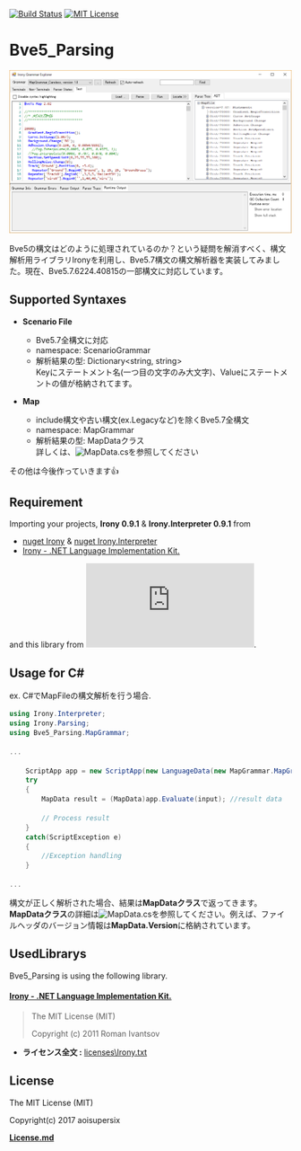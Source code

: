 [![Build Status](https://travis-ci.org/aoisupersix/Bve5_Parsing.svg?branch=master)](https://travis-ci.org/aoisupersix/Bve5_Parsing)
[![MIT License](http://img.shields.io/badge/license-MIT-blue.svg?style=flat)](https://github.com/aoisupersix/Bve5_Parsing/blob/master/Bve5_Parsing/MapGrammar/License.md)

Bve5_Parsing
===

![bve5PasingImage](images/bve5Parsing.png)

Bve5の構文はどのように処理されているのか？という疑問を解消すべく、構文解析用ライブラリIronyを利用し、Bve5.7構文の構文解析器を実装してみました。現在、Bve5.7.6224.40815の一部構文に対応しています。

## Supported Syntaxes
- **Scenario File**
    - Bve5.7全構文に対応
    - namespace: ScenarioGrammar
    - 解析結果の型: Dictionary\<string, string\>  
    Keyにステートメント名(一つ目の文字のみ大文字)、Valueにステートメントの値が格納されてます。

- **Map**
    - include構文や古い構文(ex.Legacyなど)を除くBve5.7全構文
    - namespace: MapGrammar
    - 解析結果の型: MapDataクラス  
    詳しくは、![MapData.cs](https://github.com/aoisupersix/Bve5_Parsing/blob/master/Bve5_Parsing/MapGrammar/MapData.cs)を参照してください

その他は今後作っていきます👍

## Requirement
Importing your projects, **Irony 0.9.1** & **Irony.Interpreter 0.9.1** from  
+ [nuget Irony](https://www.nuget.org/packages/Irony/) & [nuget Irony.Interpreter](https://www.nuget.org/packages/Irony.Interpreter/)
+ [Irony - .NET Language Implementation Kit.](https://irony.codeplex.com/)  

and this library from ![Bve5_Parsing](https://github.com/aoisupersix/Bve5_Parsing/releases/download/v0.1.6527.27089/Bve5_Parsing.dll).

## Usage for C\# ##

ex. C#でMapFileの構文解析を行う場合.  

```csharp
using Irony.Interpreter;
using Irony.Parsing;
using Bve5_Parsing.MapGrammar;

...

    ScriptApp app = new ScriptApp(new LanguageData(new MapGrammar.MapGrammar()));
    try
    {
        MapData result = (MapData)app.Evaluate(input); //result data

        // Process result
    }
    catch(ScriptException e)
    {
        //Exception handling
    }

...
```

構文が正しく解析された場合、結果は**MapDataクラス**で返ってきます。**MapDataクラス**の詳細は![MapData.cs](https://github.com/aoisupersix/Bve5_Parsing/blob/master/Bve5_Parsing/MapGrammar/MapData.cs)を参照してください。例えば、ファイルヘッダのバージョン情報は**MapData.Version**に格納されています。

## UsedLibrarys

Bve5_Parsing is using the following library.

#### [Irony - .NET Language Implementation Kit.](https://irony.codeplex.com/)
> The MIT License (MIT)
>
> Copyright (c) 2011 Roman Ivantsov

* **ライセンス全文 :** [licenses\Irony.txt](https://github.com/aoisupersix/Bve5_Parsing/blob/master/Bve5_Parsing/licenses/Irony.txt)

## License
The MIT License (MIT)

Copyright(c) 2017 aoisupersix

**[License.md](https://github.com/aoisupersix/Bve5_Parsing/blob/master/Bve5_Parsing/MapGrammar/License.md)**
